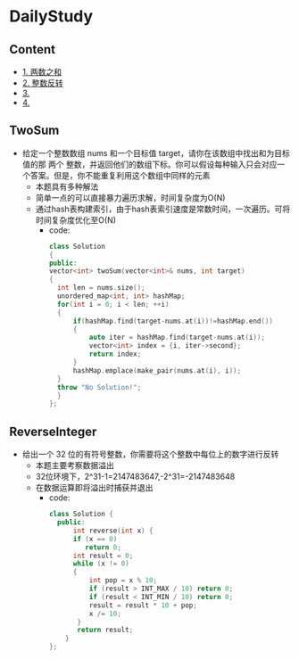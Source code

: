# DailyStudy

## Content
<!-- vim-markdown-toc GFM -->
* [1. 两数之和](#TwoSum)
* [2. 整数反转](#ReverseInteger)
* [3.](#3.)
* [4.](#4.)
<!-- vim-markdown-toc -->

## TwoSum
* 给定一个整数数组 nums 和一个目标值 target，请你在该数组中找出和为目标值的那 两个 整数，并返回他们的数组下标。你可以假设每种输入只会对应一个答案。但是，你不能重复利用这个数组中同样的元素
  * 本题具有多种解法
  * 简单一点的可以直接暴力遍历求解，时间复杂度为O(N)
  * 通过hash表构建索引，由于hash表索引速度是常数时间，一次遍历。可将时间复杂度优化至O(N)
    * code:
      ```cpp
      class Solution 
      {
      public:
      vector<int> twoSum(vector<int>& nums, int target) 
      {
        int len = nums.size();
        unordered_map<int, int> hashMap;
        for(int i = 0; i < len; ++i)
        {   
            if(hashMap.find(target-nums.at(i))!=hashMap.end())
            {
                auto iter = hashMap.find(target-nums.at(i));
                vector<int> index = {i, iter->second};
                return index;
            }
            hashMap.emplace(make_pair(nums.at(i), i));
        }
        throw "No Solution!";
        }
      };
      ```
      
## ReverseInteger
* 给出一个 32 位的有符号整数，你需要将这个整数中每位上的数字进行反转
  * 本题主要考察数据溢出
  * 32位环境下，2^31-1=2147483647,-2^31=-2147483648
  * 在数据运算即将溢出时捕获并退出
    * code:
      ```cpp
      class Solution {
        public:
            int reverse(int x) {
            if (x == 0)
               return 0;
            int result = 0;
            while (x != 0)
            {
                int pop = x % 10;
                if (result > INT_MAX / 10) return 0;
                if (result < INT_MIN / 10) return 0;
                result = result * 10 + pop;
                x /= 10;
             }
             return result;
          }
      };
      ```

